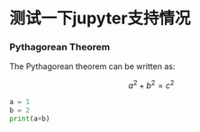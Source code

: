 # 测试一下jupyter支持情况

### Pythagorean Theorem

The Pythagorean theorem can be written as:

$$a^2 + b^2 = c^2$$


```python
a = 1 
b = 2
print(a+b)
```


    


